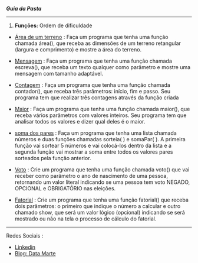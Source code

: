 __*Guia da Pasta*__

---

1. __Funções:__ 
 Ordem de dificuldade 
 
* [Área de um terreno](https://github.com/Gabrielmarcial/Dominando_Python/blob/main/Fun%C3%A7%C3%B5es/area.py) : Faça um programa que tenha uma função chamada área(), 
que receba as dimensões de um terreno retangular (largura e comprimento) 
e mostre a área do terreno.

* [Mensagem](https://github.com/Gabrielmarcial/Dominando_Python/blob/main/Fun%C3%A7%C3%B5es/Mensagem.py) : Faça um programa que tenha uma função chamada escreva(), que receba um texto qualquer como parâmetro e mostre uma mensagem com tamanho adaptável.

* [Contagem](https://github.com/Gabrielmarcial/Dominando_Python/blob/main/Fun%C3%A7%C3%B5es/Contagem.py) : Faça um programa que tenha uma função chamada contador(), que receba três parâmetros: início, fim e passo. Seu programa tem que realizar três contagens através da função criada

* [Maior](https://github.com/Gabrielmarcial/Dominando_Python/blob/main/Fun%C3%A7%C3%B5es/maior.py) : Faça um programa que tenha uma função chamada maior(), que receba vários parâmetros com valores inteiros. Seu programa tem que analisar todos os valores e dizer qual deles é o maior.

* [soma dos pares](https://github.com/Gabrielmarcial/Dominando_Python/blob/main/Fun%C3%A7%C3%B5es/soma_pares.py) : Faça um programa que tenha uma lista chamada números e duas funções chamadas sorteia( ) e somaPar( ). A primeira função vai sortear 5 números e vai colocá-los dentro da lista e a segunda função vai mostrar a soma entre todos os valores pares sorteados pela função anterior.

* [Voto](https://github.com/Gabrielmarcial/Dominando_Python/blob/main/Fun%C3%A7%C3%B5es/Voto.py) : Crie um programa que tenha uma função chamada voto() que vai receber como parâmetro o ano de nascimento de uma pessoa, retornando um valor literal indicando se uma pessoa tem voto NEGADO, OPCIONAL e OBRIGATÓRIO nas eleições.

* [Fatorial](https://github.com/Gabrielmarcial/Dominando_Python/blob/main/Fun%C3%A7%C3%B5es/Fatorial.py) : Crie um programa que tenha uma função fatorial() que receba dois parâmetros: o primeiro que indique o número a calcular e outro chamado show, que será um valor lógico (opcional) indicando se será mostrado ou não na tela o processo de cálculo do fatorial.


---

Redes Sociais :

- [Linkedin](https://www.linkedin.com/in/gabriel-marcial-6ba93a1a1/)
- [Blog: Data Marte](https://datamarte.com/)

